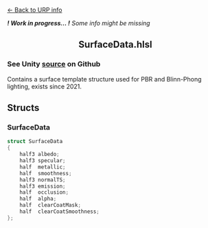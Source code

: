 [<- Back to URP info](../README.md)

***! Work in progress... !** Some info might be missing*
<h2 align="center">SurfaceData.hlsl</h2>

### See Unity [source](https://github.com/Unity-Technologies/Graphics/blob/master/Packages/com.unity.render-pipelines.universal/ShaderLibrary/SurfaceData.hlsl) on Github

Contains a surface template structure used for PBR and Blinn-Phong lighting, exists since 2021.
## Structs

### SurfaceData

```Cpp
struct SurfaceData
{
    half3 albedo;
    half3 specular;
    half  metallic;
    half  smoothness;
    half3 normalTS;
    half3 emission;
    half  occlusion;
    half  alpha;
    half  clearCoatMask;
    half  clearCoatSmoothness;
};
```